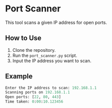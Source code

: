 # Port Scanner

This tool scans a given IP address for open ports.

## How to Use

1. Clone the repository.
2. Run the `port_scanner.py` script.
3. Input the IP address you want to scan.

## Example

```python
Enter the IP address to scan: 192.168.1.1
Scanning ports on 192.168.1.1
Open ports: [22, 80, 443]
Time taken: 0:00:10.123456

